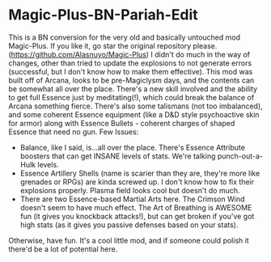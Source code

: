 # Magic-Plus-BN-Pariah-Edit

This is a BN conversion for the very old and basically untouched mod Magic-Plus. If you like it, go star the original repository please. (https://github.com/Alasnuyo/Magic-Plus) I didn't do much in the way of changes,
other than tried to update the explosions to not generate errors (successful, but I don't know how to make them effective).
This mod was built off of Arcana, looks to be pre-Magiclysm days, and the contents can be somewhat all over the place. There's a new skill involved and the ability to get full Essence
just by meditating(!), which could break the balance of Arcana something fierce. There's also some talismans (not too imbalanced), and some coherent Essence equipment (like a 
D&D style psychoactive skin for armor) along with Essence Bullets - coherent charges of shaped Essence that need no gun.
Few Issues:
- Balance, like I said, is...all over the place. There's Essence Attribute boosters that can get INSANE levels of stats. We're talking punch-out-a-Hulk levels.
- Essence Artillery Shells (name is scarier than they are, they're more like grenades or RPGs) are kinda screwed up. I don't know how to fix their explosions properly. Plasma field looks cool but doesn't do much.
- There are two Essence-based Martial Arts here. The Crimson Wind doesn't seem to have much effect. The Art of Breathing is AWESOME fun (it gives you knockback attacks!), but can get broken if you've got high stats (as it gives you passive defenses based on your stats).

Otherwise, have fun. It's a cool little mod, and if someone could polish it there'd be a lot of potential here.
